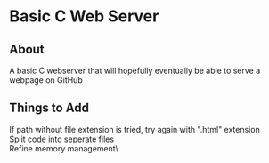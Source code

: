 # Basic C Web Server

## About
A basic C webserver that will hopefully eventually be able to serve a webpage on GitHub

## Things to Add
If path without file extension is tried, try again with ".html" extension\
Split code into seperate files\
Refine memory management\
